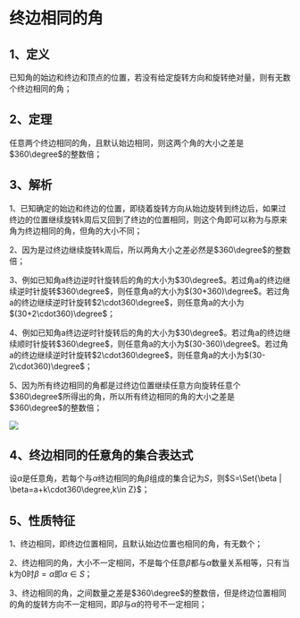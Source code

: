 # 终边相同的角

## 1、定义
已知角的始边和终边和顶点的位置，若没有给定旋转方向和旋转绝对量，则有无数个终边相同的角；

## 2、定理
任意两个终边相同的角，且默认始边相同，则这两个角的大小之差是$360\degree$的整数倍；

## 3、解析
1、已知确定的始边和终边的位置，即绕着旋转方向从始边旋转到终边后，如果过终边的位置继续旋转k周后又回到了终边的位置相同，则这个角即可以称为与原来角为终边相同的角，但角的大小不同；

2、因为是过终边继续旋转k周后，所以两角大小之差必然是$360\degree$的整数倍；

3、例如已知角a终边逆时针旋转后的角的大小为$30\degree$。若过角a的终边继续逆时针旋转$360\degree$，则任意角a的大小为$(30+360)\degree$。若过角a的终边继续逆时针旋转$2\cdot360\degree$，则任意角a的大小为$(30+2\cdot360)\degree$；

4、例如已知角a终边逆时针旋转后的角的大小为$30\degree$。若过角a的终边继续顺时针旋转$360\degree$，则任意角a的大小为$(30-360)\degree$。若过角a的终边继续逆时针旋转$2\cdot360\degree$，则任意角a的大小为$(30-2\cdot360)\degree$；

5、因为所有终边相同的角都是过终边位置继续任意方向旋转任意个$360\degree$所得出的角，所以所有终边相同的角的大小之差是$360\degree$的整数倍；

![](../images/角16.png)

## 4、终边相同的任意角的集合表达式
设$\alpha$是任意角，若每个与$\alpha$终边相同的角$\beta$组成的集合记为$S$，则$S=\Set{\beta | \beta=a+k\cdot360\degree,k\in Z}$；

## 5、性质特征
1、终边相同，即终边位置相同，且默认始边位置也相同的角，有无数个；

2、终边相同的角，大小不一定相同，不是每个任意$\beta$都与$\alpha$数量关系相等，只有当k为0时$\beta=\alpha$即$\alpha \in S$；

3、终边相同的角，之间数量之差是$360\degree$的整数倍，但是终边位置相同的角的旋转方向不一定相同，即$\beta$与$\alpha$的符号不一定相同；
